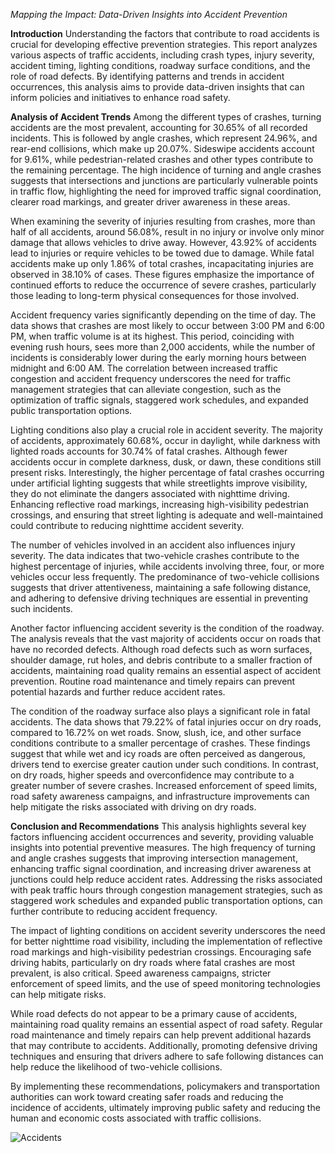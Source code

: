 *Mapping the Impact: Data-Driven Insights into Accident Prevention*

**Introduction**
Understanding the factors that contribute to road accidents is crucial for developing effective prevention strategies. This report analyzes various aspects of traffic accidents, including crash types, injury severity, accident timing, lighting conditions, roadway surface conditions, and the role of road defects. By identifying patterns and trends in accident occurrences, this analysis aims to provide data-driven insights that can inform policies and initiatives to enhance road safety.

**Analysis of Accident Trends**
Among the different types of crashes, turning accidents are the most prevalent, accounting for 30.65% of all recorded incidents. This is followed by angle crashes, which represent 24.96%, and rear-end collisions, which make up 20.07%. Sideswipe accidents account for 9.61%, while pedestrian-related crashes and other types contribute to the remaining percentage. The high incidence of turning and angle crashes suggests that intersections and junctions are particularly vulnerable points in traffic flow, highlighting the need for improved traffic signal coordination, clearer road markings, and greater driver awareness in these areas.

When examining the severity of injuries resulting from crashes, more than half of all accidents, around 56.08%, result in no injury or involve only minor damage that allows vehicles to drive away. However, 43.92% of accidents lead to injuries or require vehicles to be towed due to damage. While fatal accidents make up only 1.86% of total crashes, incapacitating injuries are observed in 38.10% of cases. These figures emphasize the importance of continued efforts to reduce the occurrence of severe crashes, particularly those leading to long-term physical consequences for those involved.

Accident frequency varies significantly depending on the time of day. The data shows that crashes are most likely to occur between 3:00 PM and 6:00 PM, when traffic volume is at its highest. This period, coinciding with evening rush hours, sees more than 2,000 accidents, while the number of incidents is considerably lower during the early morning hours between midnight and 6:00 AM. The correlation between increased traffic congestion and accident frequency underscores the need for traffic management strategies that can alleviate congestion, such as the optimization of traffic signals, staggered work schedules, and expanded public transportation options.

Lighting conditions also play a crucial role in accident severity. The majority of accidents, approximately 60.68%, occur in daylight, while darkness with lighted roads accounts for 30.74% of fatal crashes. Although fewer accidents occur in complete darkness, dusk, or dawn, these conditions still present risks. Interestingly, the higher percentage of fatal crashes occurring under artificial lighting suggests that while streetlights improve visibility, they do not eliminate the dangers associated with nighttime driving. Enhancing reflective road markings, increasing high-visibility pedestrian crossings, and ensuring that street lighting is adequate and well-maintained could contribute to reducing nighttime accident severity.

The number of vehicles involved in an accident also influences injury severity. The data indicates that two-vehicle crashes contribute to the highest percentage of injuries, while accidents involving three, four, or more vehicles occur less frequently. The predominance of two-vehicle collisions suggests that driver attentiveness, maintaining a safe following distance, and adhering to defensive driving techniques are essential in preventing such incidents.

Another factor influencing accident severity is the condition of the roadway. The analysis reveals that the vast majority of accidents occur on roads that have no recorded defects. Although road defects such as worn surfaces, shoulder damage, rut holes, and debris contribute to a smaller fraction of accidents, maintaining road quality remains an essential aspect of accident prevention. Routine road maintenance and timely repairs can prevent potential hazards and further reduce accident rates.

The condition of the roadway surface also plays a significant role in fatal accidents. The data shows that 79.22% of fatal injuries occur on dry roads, compared to 16.72% on wet roads. Snow, slush, ice, and other surface conditions contribute to a smaller percentage of crashes. These findings suggest that while wet and icy roads are often perceived as dangerous, drivers tend to exercise greater caution under such conditions. In contrast, on dry roads, higher speeds and overconfidence may contribute to a greater number of severe crashes. Increased enforcement of speed limits, road safety awareness campaigns, and infrastructure improvements can help mitigate the risks associated with driving on dry roads.

**Conclusion and Recommendations**
This analysis highlights several key factors influencing accident occurrences and severity, providing valuable insights into potential preventive measures. The high frequency of turning and angle crashes suggests that improving intersection management, enhancing traffic signal coordination, and increasing driver awareness at junctions could help reduce accident rates. Addressing the risks associated with peak traffic hours through congestion management strategies, such as staggered work schedules and expanded public transportation options, can further contribute to reducing accident frequency.

The impact of lighting conditions on accident severity underscores the need for better nighttime road visibility, including the implementation of reflective road markings and high-visibility pedestrian crossings. Encouraging safe driving habits, particularly on dry roads where fatal crashes are most prevalent, is also critical. Speed awareness campaigns, stricter enforcement of speed limits, and the use of speed monitoring technologies can help mitigate risks.

While road defects do not appear to be a primary cause of accidents, maintaining road quality remains an essential aspect of road safety. Regular road maintenance and timely repairs can help prevent additional hazards that may contribute to accidents. Additionally, promoting defensive driving techniques and ensuring that drivers adhere to safe following distances can help reduce the likelihood of two-vehicle collisions.

By implementing these recommendations, policymakers and transportation authorities can work toward creating safer roads and reducing the incidence of accidents, ultimately improving public safety and reducing the human and economic costs associated with traffic collisions.

![Accidents](https://github.com/user-attachments/assets/aec6df0a-ceee-4cd6-ba9b-f0e8ca8899c3)
